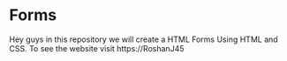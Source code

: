 # Forms
Hey guys in this repository we will create a HTML Forms Using HTML and CSS. To see the website visit https://RoshanJ45
